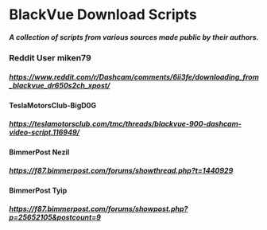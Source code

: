 # BlackVue Download Scripts


#####   A collection of scripts from various sources made public by their authors.



###   Reddit User miken79
##### https://www.reddit.com/r/Dashcam/comments/6ii3fe/downloading_from_blackvue_dr650s2ch_xpost/



#### TeslaMotorsClub-BigD0G
#####  https://teslamotorsclub.com/tmc/threads/blackvue-900-dashcam-video-script.116949/



#### BimmerPost Nezil
##### https://f87.bimmerpost.com/forums/showthread.php?t=1440929



#### BimmerPost Tyip
##### https://f87.bimmerpost.com/forums/showpost.php?p=25652105&postcount=9
